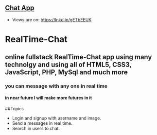 ## [Chat App](https://lnkd.in/gETbEEUK)

- Views are on: https://lnkd.in/gETbEEUK <br/>

# RealTime-Chat
## online fullstack RealTime-Chat app using many technolgy and using all of HTML5, CSS3, JavaScript, PHP, MySql and much more

### you can message with any one in real time

#### in near future I will make more futures in it

##Topics
- Login and signup with username and image.
- Send a messages in real time.
- Search in users to chat.
